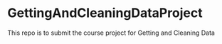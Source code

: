 # GettingAndCleaningDataProject
This repo is to submit the course project for Getting and Cleaning Data
